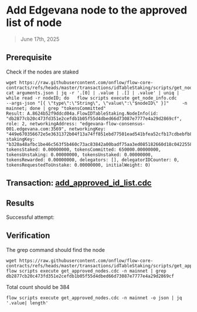 # Add Edgevana node to the approved list of node

> June 17th, 2025

## Prerequisite

Check if the nodes are staked
```shell
wget https://raw.githubusercontent.com/onflow/flow-core-contracts/refs/heads/master/transactions/idTableStaking/scripts/get_node_info.cdc
cat arguments.json | jq -r '.[0] | .value | .[] | .value' | uniq | while read -r nodeID; do   flow scripts execute get_node_info.cdc     --args-json "[{ \"type\":\"String\", \"value\":\"$nodeID\" }]"     -n mainnet; done | grep "tokensCommitted"
Result: A.8624b52f9ddcd04a.FlowIDTableStaking.NodeInfo(id: "db2877cb20c473fd351e2cefdb1b05f55d4dbed66d73087e7777e4a29d2869cf", role: 2, networkingAddress: "edgevana-flow-consensus-001.edgevana.com:3569", networkingKey: "449e670356672e5e3631372b04f13a74ff851ebd77501ead541bfea52cfb17cdbebfb829480923a01e48eef7508fd07aa5ffd7e077679332406786949afe7f19", stakingKey: "b320a48afbc1be46c563f5b460c73ac83842a00badf75aa3ed085182660d18c04225586c54b341084f78a7c221e3297b0f92b51837045e987bcbe9a016f2c627ba228b1117a7a175f0d78141ff69a1559c16cd14ed38e9ee7effe619b3b93ea6", tokensStaked: 0.00000000, tokensCommitted: 650000.00000000, tokensUnstaking: 0.00000000, tokensUnstaked: 0.00000000, tokensRewarded: 0.00000000, delegators: [], delegatorIDCounter: 0, tokensRequestedToUnstake: 0.00000000, initialWeight: 0)
```

## Transaction: [add_approved_id_list.cdc](../../../../templates/add_approved_id_list.cdc)

## Results

Successful attempt:

## Verification

The grep command should find the node
```shell
wget https://raw.githubusercontent.com/onflow/flow-core-contracts/refs/heads/master/transactions/idTableStaking/scripts/get_approved_nodes.cdc
flow scripts execute get_approved_nodes.cdc -n mainnet | grep db2877cb20c473fd351e2cefdb1b05f55d4dbed66d73087e7777e4a29d2869cf
```

Total count should be 384
```shell
flow scripts execute get_approved_nodes.cdc -n mainnet -o json | jq '.value| length'
```